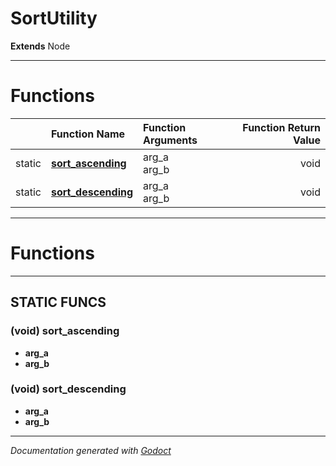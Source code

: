 # SortUtility    
**Extends** Node
        




---
# Functions

| | Function Name | Function Arguments | Function Return Value |
| --- | :--- | :--- | ---: |
| static | **[sort_ascending](#void-sort_ascending)** | arg_a<br>arg_b<br> | void
| static | **[sort_descending](#void-sort_descending)** | arg_a<br>arg_b<br> | void


---
# Functions


---
## STATIC FUNCS
### (void) sort_ascending
- **arg_a**
- **arg_b**

### (void) sort_descending
- **arg_a**
- **arg_b**




---
*Documentation generated with [Godoct](https://github.com/newwby/Godoct)*